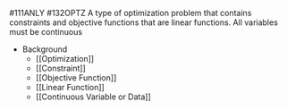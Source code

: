#111ANLY #132OPTZ 
A type of optimization problem that contains constraints and objective functions that are linear functions. All variables must be continuous

- Background
	- [[Optimization]]
	- [[Constraint]]
	- [[Objective Function]]
	- [[Linear Function]]
	- [[Continuous Variable or Data]]